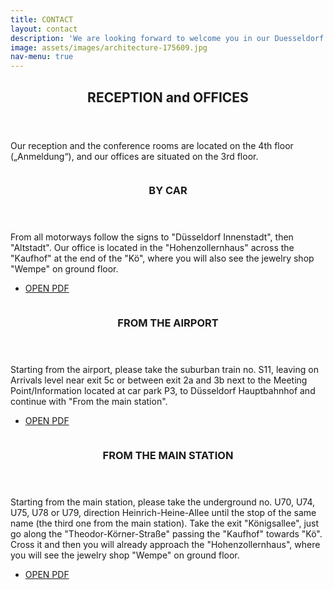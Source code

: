 ```yaml
---
title: CONTACT
layout: contact
description: 'We are looking forward to welcome you in our Duesseldorf office.'
image: assets/images/architecture-175609.jpg
nav-menu: true
---
```


<!-- Main -->
<div id="main">

<!-- One -->
<section id="one">
	<div class="inner">
		<header class="major">
			<h2>RECEPTION and OFFICES</h2>
		</header>
		<p> Our reception and the conference rooms are located on the 4th floor („Anmeldung“), and our offices are situated on the 3rd floor.</p>
	</div>
</section>

<!-- Two -->
<section id="two" class="spotlights">
	<section>
		<a href="about.html" class="image">
			<img src="{% link assets/images/DSCN3053.JPG %}" alt="" data-position="center center" />
		</a>
		<div class="content">
			<div class="inner">
				<header class="major">
					<h3>BY CAR</h3>
				</header>
				<p>From all motorways follow the signs to "Düsseldorf Innenstadt", then "Altstadt". Our office is located in the "Hohenzollernhaus" across the "Kaufhof" at the end of the "Kö", where you will also see the jewelry shop "Wempe" on ground floor.</p>
				<ul class="actions">
					<li><a href="KAP1_directions.pdf" target="_blank" class="button">OPEN PDF</a></li>
				</ul>
			</div>
		</div>
	</section>
	<section>
		<a href="about.html" class="image">
			<img src="{% link assets/images/Kö14.jpg %}" alt="" data-position="top center" />
		</a>
		<div class="content">
			<div class="inner">
				<header class="major">
					<h3>FROM THE AIRPORT</h3>
				</header>
				<p>Starting from the airport, please take the suburban train no. S11, leaving on Arrivals level near exit 5c or between exit 2a and 3b next to the Meeting Point/Information located at car park P3, to Düsseldorf Hauptbahnhof and continue with "From the main station".</p>
				<ul class="actions">
					<li><a href="KAP1_directions.pdf" target="_blank" class="button">OPEN PDF</a></li>
				</ul>
			</div>
		</div>
	</section>
	<section>
		<a href="about.html" class="image">
			<img src="{% link assets/images/IMG_2769.jpg %}" alt="" data-position="25% 25%" />
		</a>
		<div class="content">
			<div class="inner">
				<header class="major">
					<h3>FROM THE MAIN STATION</h3>
				</header>
				<p>Starting from the main station, please take the underground no. U70, U74, U75, U78 or U79, direction Heinrich-Heine-Allee until the stop of the same name (the third one from the main station). Take the exit "Königsallee", just go along the "Theodor-Körner-Straße" passing the "Kaufhof" towards "Kö". Cross it and then you will already approach the "Hohenzollernhaus", where you will see the jewelry shop "Wempe" on ground floor.</p>
				<ul class="actions">
					<li><a href="KAP1_directions.pdf" target="_blank" class="button">OPEN PDF</a></li>
				</ul>
			</div>
		</div>
	</section>
</section>

</div>
